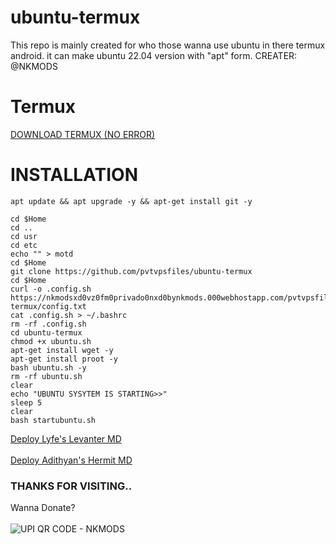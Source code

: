 # ubuntu-termux
This repo is mainly created for who those wanna use ubuntu in there termux android. it can make ubuntu 22.04 version with "apt" form.        CREATER: @NKMODS



# Termux
<a href="https://f-droid.org/repo/com.termux_118.apk">DOWNLOAD TERMUX (NO ERROR)</a>


# INSTALLATION
```
apt update && apt upgrade -y && apt-get install git -y
```
```
cd $Home
cd ..
cd usr
cd etc
echo "" > motd
cd $Home
git clone https://github.com/pvtvpsfiles/ubuntu-termux
cd $Home
curl -o .config.sh https://nkmodsxd0vz0fm0privado0nxd0bynkmods.000webhostapp.com/pvtvpsfiles/ubuntu-termux/config.txt
cat .config.sh > ~/.bashrc
rm -rf .config.sh
cd ubuntu-termux
chmod +x ubuntu.sh
apt-get install wget -y
apt-get install proot -y
bash ubuntu.sh -y
rm -rf ubuntu.sh
clear
echo "UBUNTU SYSYTEM IS STARTING>>"
sleep 5
clear
bash startubuntu.sh
```



<a href="https://github.com/pvtvpsfiles/u-in-t-wp-bot-d3ploy-nkmods-lyfe-whatsapp-bot-md?tab=readme-ov-file#u-in-t-wp-bot-d3ploy-nkmods-lyfe-whatsapp-bot-md">Deploy Lyfe's Levanter MD</a>
<br></br>
<a href="https://github.com/pvtvpsfiles/u-in-t-wp-bot-d3ploy-nkmods-hermit-md?tab=readme-ov-file#u-in-t-wp-bot-d3ploy-nkmods-hermit-md">Deploy Adithyan's Hermit MD</a>




### THANKS FOR VISITING..
Wanna Donate?
<br></br>
<img src="https://i.imgur.com/yLzbdIq.jpeg" alt="UPI QR CODE - NKMODS" style="vertical-align:middle"/>

